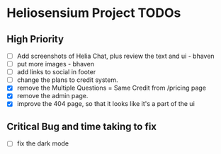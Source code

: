 # Heliosensium Project TODOs

## High Priority

- [ ] Add screenshots of Helia Chat, plus review the text and ui - bhaven 
- [ ] put more images - bhaven 
- [ ] add links to social in footer 
- [ ] change the plans to credit system.
- [x] remove the Multiple Questions = Same Credit from /pricing page 
- [x] remove the admin page.
- [x] improve the 404 page, so that it looks like it's a part of the ui 

## Critical Bug and time taking to fix
- [ ] fix the dark mode

